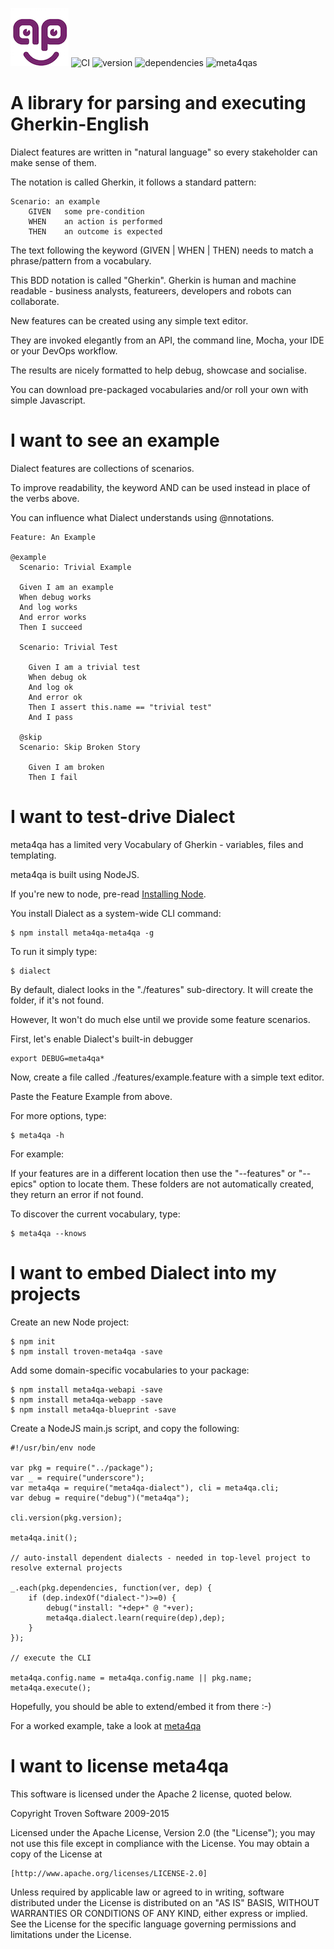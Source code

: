 ![meta4qa](docs/favicon.png) ![CI](https://travis-ci.org/meta4qa/dialect.svg?branch=master) ![version](https://img.shields.io/github/release/meta4qa/dialect.svg?maxAge=2592000) ![dependencies](https://img.shields.io/david/meta4qa/dialect.svg?maxAge=2592000) ![meta4qas](https://img.shields.io/badge/meta4qas-are%20awesome-800080.svg)

A library for parsing and executing Gherkin-English
===================================================

Dialect features are written in "natural language" so every stakeholder can make sense of them.

The notation is called Gherkin, it follows a standard pattern:

	Scenario: an example
		GIVEN   some pre-condition
		WHEN    an action is performed
		THEN    an outcome is expected

The text following the keyword (GIVEN | WHEN | THEN) needs to match a phrase/pattern from a vocabulary.

This BDD notation is called "Gherkin". 
Gherkin is human and machine readable - business analysts, featureers, developers and robots can collaborate.

New features can be created using any simple text editor.

They are invoked elegantly from an API, the command line, Mocha, your IDE or your DevOps workflow.

The results are nicely formatted to help debug, showcase and socialise.

You can download pre-packaged vocabularies and/or roll your own with simple Javascript.

I want to see an example
========================

Dialect features are collections of scenarios.

To improve readability, the keyword AND can be used instead in place of the verbs above.

You can influence what Dialect understands using @nnotations.

	Feature: An Example
	
	@example
	  Scenario: Trivial Example
	
	  Given I am an example
	  When debug works
	  And log works
	  And error works
	  Then I succeed
	
	  Scenario: Trivial Test
	
	    Given I am a trivial test
	    When debug ok
	    And log ok
	    And error ok
	    Then I assert this.name == "trivial test"
		And I pass

	  @skip
	  Scenario: Skip Broken Story
	
	    Given I am broken
	    Then I fail

I want to test-drive Dialect
============================

meta4qa has a limited very Vocabulary of Gherkin - variables, files and templating.


meta4qa is built using NodeJS. 

If you're new to node, pre-read [Installing Node](https://docs.npmjs.com/getting-started/installing-node).

You install Dialect as a system-wide CLI command:

	$ npm install meta4qa-meta4qa -g

To run it simply type:

	$ dialect

By default, dialect looks in the "./features" sub-directory. It will create the folder, if it's not found.

However, It won't do much else until we provide some feature scenarios.

First, let's enable Dialect's built-in debugger

	export DEBUG=meta4qa*

Now, create a file called ./features/example.feature with a simple text editor. 

Paste the Feature Example from above.

For more options, type:

	$ meta4qa -h

For example: 

If your features are in a different location then use the "--features" or "--epics" option to locate them. 
These folders are not automatically created, they return an error if not found.

To discover the current vocabulary, type:

	$ meta4qa --knows

I want to embed Dialect into my projects
========================================

Create an new Node project:

	$ npm init
	$ npm install troven-meta4qa -save

Add some domain-specific vocabularies to your package:

	$ npm install meta4qa-webapi -save
	$ npm install meta4qa-webapp -save
	$ npm install meta4qa-blueprint -save

Create a NodeJS main.js script, and copy the following:

	#!/usr/bin/env node
	
	var pkg = require("../package");
	var _ = require("underscore");
	var meta4qa = require("meta4qa-dialect"), cli = meta4qa.cli;
	var debug = require("debug")("meta4qa");
	
	cli.version(pkg.version);
	
	meta4qa.init();
	
	// auto-install dependent dialects - needed in top-level project to resolve external projects
	
	_.each(pkg.dependencies, function(ver, dep) {
	    if (dep.indexOf("dialect-")>=0) {
	        debug("install: "+dep+" @ "+ver);
	        meta4qa.dialect.learn(require(dep),dep);
	    }
	});
	
	// execute the CLI
	
	meta4qa.config.name = meta4qa.config.name || pkg.name;
	meta4qa.execute();

Hopefully, you should be able to extend/embed it from there :-)

For a worked example, take a look at [meta4qa](https://github.com/troven/meta4qa)

I want to license meta4qa
=================================

This software is licensed under the Apache 2 license, quoted below.

Copyright Troven Software 2009-2015

Licensed under the Apache License, Version 2.0 (the "License"); you may not
use this file except in compliance with the License. You may obtain a copy of
the License at

    [http://www.apache.org/licenses/LICENSE-2.0]

Unless required by applicable law or agreed to in writing, software
distributed under the License is distributed on an "AS IS" BASIS, WITHOUT
WARRANTIES OR CONDITIONS OF ANY KIND, either express or implied. See the
License for the specific language governing permissions and limitations under
the License.
